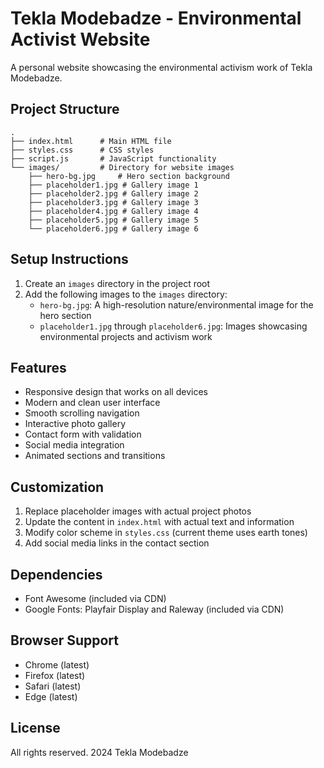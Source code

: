 # Tekla Modebadze - Environmental Activist Website

A personal website showcasing the environmental activism work of Tekla Modebadze.

## Project Structure

```
.
├── index.html      # Main HTML file
├── styles.css      # CSS styles
├── script.js       # JavaScript functionality
└── images/         # Directory for website images
    ├── hero-bg.jpg     # Hero section background
    ├── placeholder1.jpg # Gallery image 1
    ├── placeholder2.jpg # Gallery image 2
    ├── placeholder3.jpg # Gallery image 3
    ├── placeholder4.jpg # Gallery image 4
    ├── placeholder5.jpg # Gallery image 5
    └── placeholder6.jpg # Gallery image 6
```

## Setup Instructions

1. Create an `images` directory in the project root
2. Add the following images to the `images` directory:
   - `hero-bg.jpg`: A high-resolution nature/environmental image for the hero section
   - `placeholder1.jpg` through `placeholder6.jpg`: Images showcasing environmental projects and activism work

## Features

- Responsive design that works on all devices
- Modern and clean user interface
- Smooth scrolling navigation
- Interactive photo gallery
- Contact form with validation
- Social media integration
- Animated sections and transitions

## Customization

1. Replace placeholder images with actual project photos
2. Update the content in `index.html` with actual text and information
3. Modify color scheme in `styles.css` (current theme uses earth tones)
4. Add social media links in the contact section

## Dependencies

- Font Awesome (included via CDN)
- Google Fonts: Playfair Display and Raleway (included via CDN)

## Browser Support

- Chrome (latest)
- Firefox (latest)
- Safari (latest)
- Edge (latest)

## License

All rights reserved. 2024 Tekla Modebadze
